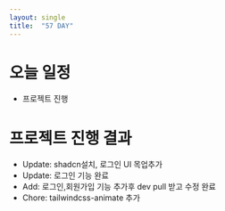 ```yaml
---
layout: single
title:  "57 DAY"
---
```


# 오늘 일정
  - 프로젝트 진행

# 프로젝트 진행 결과
 - Update: shadcn설치, 로그인 UI 목업추가
 - Update: 로그인 기능 완료
 - Add: 로그인,회원가입 기능 추가후 dev pull 받고 수정 완료
 - Chore: tailwindcss-animate 추가


